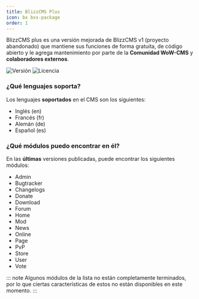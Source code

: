 ```yaml
---
title: BlizzCMS Plus
icon: bx bxs-package
order: 1
---
```


BlizzCMS plus es una versión mejorada de BlizzCMS v1 (proyecto abandonado) que mantiene sus funciones de forma gratuita, de código abierto y le agrega mantenimiento por parte de la **Comunidad WoW-CMS** y **colaboradores externos**.

![Versión](https://img.shields.io/github/v/release/WoW-CMS/BlizzCMS?filter=v1.*&style=flat-square&logo=github&color=green)
![Licencia](https://img.shields.io/github/license/WoW-CMS/BlizzCMS?style=flat-square&color=blue)

### ¿Qué lenguajes soporta?

Los lenguajes **soportados** en el CMS son los siguientes:

- Inglés (en)
- Francés (fr)
- Alemán (de)
- Español (es)

### ¿Qué módulos puedo encontrar en él?

En las **últimas** versiones publicadas, puede encontrar los siguientes módulos:

- Admin
- Bugtracker
- Changelogs
- Donate
- Download
- Forum
- Home
- Mod
- News
- Online
- Page
- PvP
- Store
- User
- Vote

::: note
Algunos módulos de la lista no están completamente terminados, por lo que ciertas características de estos no están disponibles en este momento.
:::
